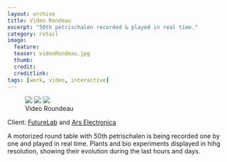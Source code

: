 ```yaml
---
layout: archive
title: Video Rondeau
excerpt: "50th petrischalen recorded & played in real time."
category: retail
image: 
  feature: 
  teaser: videoRondeau.jpg
  thumb: 
  credit:
  creditlink: 
tags: [work, video, interactive]
---
```


<figure class="third">
	<img src="https://farm9.staticflickr.com/8614/16546310989_a90f476cc6_z.jpg">
	<img src="https://farm9.staticflickr.com/8632/16706530156_2cd46ee742_z.jpg">
	<img src="https://farm9.staticflickr.com/8620/16706529546_f21d15e7f9_z.jpg">
	<figcaption>Video Roundeau</figcaption>
</figure>

Client: [FutureLab](https://www.futurelab.org.uk/) and [Ars Electronica](www.aec.at/)

A motorized round table with 50th petrischalen is being recorded one by one and played in real time. Plants and bio experiments displayed in hihg resolution, showing their evolution during the last hours and days.
